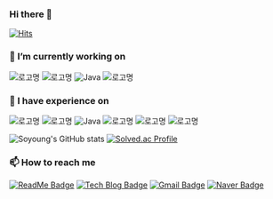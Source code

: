### Hi there 👋

[![Hits](https://hits.seeyoufarm.com/api/count/incr/badge.svg?url=https%3A%2F%2Fgithub.com%2Fearthyoung&count_bg=%2373C4E3&title_bg=%2360C2FF&icon=&icon_color=%23E7E7E7&title=hits&edge_flat=false)](https://hits.seeyoufarm.com)

### 🔭 I’m currently working on 

![로고명](https://img.shields.io/badge/Python-3776AB.svg?&style=for-the-badge&logo=Python&logoColor=white)
![로고명](https://img.shields.io/badge/Django-092E20.svg?&style=for-the-badge&logo=Django&logoColor=white)
![Java](https://img.shields.io/badge/Java-007396.svg?&style=for-the-badge&logo=Java&logoColor=white)
![로고명](https://img.shields.io/badge/Spring-6DB33F.svg?&style=for-the-badge&logo=Spring&logoColor=white)


### 👯 I have experience on
<!--
### 👯 I’m looking to collaborate on (I have experience on)
-->

![로고명](https://img.shields.io/badge/Python-3776AB.svg?&style=for-the-badge&logo=Python&logoColor=white)
![로고명](https://img.shields.io/badge/Django-092E20.svg?&style=for-the-badge&logo=Django&logoColor=white)
![Java](https://img.shields.io/badge/Java-007396.svg?&style=for-the-badge&logo=Java&logoColor=white)
![로고명](https://img.shields.io/badge/Spring-6DB33F.svg?&style=for-the-badge&logo=Spring&logoColor=white)
![로고명](https://img.shields.io/badge/JavaScript-F7DF1E.svg?style=for-the-badge&logo=JavaScript&logoColor=white)
![로고명](https://img.shields.io/badge/React-61DAFB.svg?style=for-the-badge&logo=React&logoColor=white)
<!--![로고명](https://img.shields.io/badge/C-A8B9CC.svg?&style=for-the-badge&logo=C&logoColor=white)-->
<!--![로고명](https://img.shields.io/badge/C++-00599C.svg?&style=for-the-badge&logo=cplusplus&logoColor=white)-->
<!--![로고명](https://img.shields.io/badge/PHP-777BB4.svg?&style=for-the-badge&logo=php&logoColor=white)-->
<!--![로고명](https://img.shields.io/badge/Dart-0175C2.svg?&style=for-the-badge&logo=Dart&logoColor=white)-->
<!--![로고명](https://img.shields.io/badge/Flutter-02569B.svg?&style=for-the-badge&logo=Flutter&logoColor=white)-->

![Soyoung's GitHub stats](https://github-readme-stats.vercel.app/api?username=earthyoung&show_icons=true&theme=radical&count_private=true)
[![Solved.ac Profile](http://mazassumnida.wtf/api/v2/generate_badge?boj=lullulu)](https://solved.ac/lullulu/)

### 📫 How to reach me
[![ReadMe Badge](http://img.shields.io/badge/Resume-018EF5?style=flat-square&logo=readme&logoColor=white&link=https://lullulu.tistory.com/)](https://www.notion.so/soyoung526/KSY-s-notion-dac39c7c3a3349d583d5cff9b3982346?pvs=4)
[![Tech Blog Badge](http://img.shields.io/badge/-Tech%20blog-black?style=flat-square&logo=github&link=https://lullulu.tistory.com/)](https://lullulu.tistory.com/)
[![Gmail Badge](https://img.shields.io/badge/Gmail-d14836?style=flat-square&logo=Gmail&logoColor=white&link=mailto:kimsh1691@gmail.com)](mailto:studydatawithme@gmail.com)
[![Naver Badge](https://img.shields.io/badge/Naver-03C75A?style=flat-square&logo=Naver&logoColor=white&link=mailto:family1251@naver.com)](mailto:family1251@naver.com)

<!--
**earthyoung/earthyoung** is a ✨ _special_ ✨ repository because its `README.md` (this file) appears on your GitHub profile.

Here are some ideas to get you started:

- 🔭 I’m currently working on ...
- 🌱 I’m currently learning ...
- 👯 I’m looking to collaborate on ...
- 🤔 I’m looking for help with ...
- 💬 Ask me about ...
- 📫 How to reach me: ...
- 😄 Pronouns: ...
- ⚡ Fun fact: ...
-->
